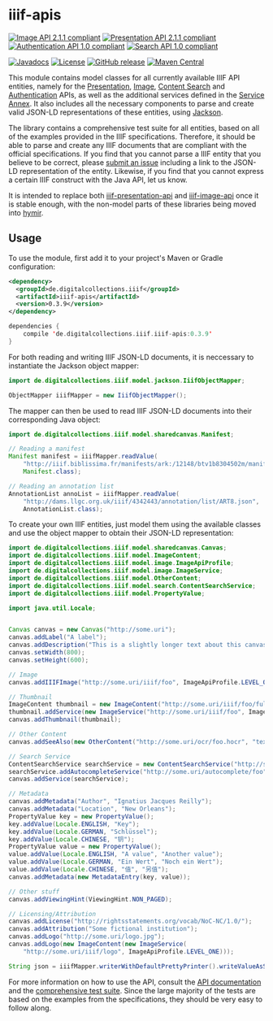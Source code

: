 # iiif-apis

[![Image API 2.1.1 compliant](https://img.shields.io/badge/iiif--image--api-≤2.1.1-blue.svg)](https://iiif.io/api/image/2.1/)
[![Presentation API 2.1.1 compliant](https://img.shields.io/badge/iiif--presentation--api-≤2.1.1-blue.svg)](https://iiif.io/api/presentation/2.1/)
[![Authentication API 1.0 compliant](https://img.shields.io/badge/iiif--authentication--api-1.0-blue.svg)](https://iiif.io/api/auth/1.0/)
[![Search API 1.0 compliant](https://img.shields.io/badge/iiif--search--api-1.0-blue.svg)](https://iiif.io/api/search/1.0/)

[![Javadocs](https://javadoc.io/badge/de.digitalcollections.iiif/iiif-apis.svg)](https://javadoc.io/doc/de.digitalcollections.iiif/iiif-apis)
[![License](https://img.shields.io/github/license/dbmdz/iiif-apis.svg)](LICENSE)
[![GitHub release](https://img.shields.io/github/release/dbmdz/iiif-apis.svg)](https://github.com/dbmdz/iiif-apis/releases)
[![Maven Central](https://img.shields.io/maven-central/v/de.digitalcollections.iiif/iiif-apis.svg)](https://central.sonatype.com/search?q=iiif-apis)

This module contains model classes for all currently available IIIF API entities, namely for the
[Presentation](http://iiif.io/api/presentation/2.1/), [Image](http://iiif.io/api/image/2.1/),
[Content Search](http://iiif.io/api/search/1.0/) and [Authentication](http://iiif.io/api/auth/1.0/) APIs, as well as
the additional services defined in the [Service Annex](http://iiif.io/api/annex/services/). It also includes all the
necessary components to parse and create valid JSON-LD representations of these entities, using
[Jackson](https://github.com/FasterXML/jackson).

The library contains a comprehensive test suite for all entities, based on all of the examples
provided in the IIIF specifications. Therefore, it should be able to parse and create any IIIF
documents that are compliant with the official specifications. If you find that you cannot parse
a IIIF entity that you believe to be correct, please [submit an issue](https://github.com/dbmdz/iiif-apis/issues) including a link to
the JSON-LD representation of the entity. Likewise, if you find that you cannot express
a certain IIIF construct with the Java API, let us know.

It is intended to replace both [iiif-presentation-api](https://github.com/dbmdz/iiif-presentation-api)
and [iiif-image-api](https://github.com/dbmdz/iiif-image-api) once it is stable enough, with the non-model
parts of these libraries being moved into [hymir](https://github.com/dbmdz/iiif-server-hymir).

## Usage
To use the module, first add it to your project's Maven or Gradle configuration:

```xml
<dependency>
  <groupId>de.digitalcollections.iiif</groupId>
  <artifactId>iiif-apis</artifactId>
  <version>0.3.9</version>
</dependency>
```

```scala
dependencies {
    compile 'de.digitalcollections.iiif.iiif-apis:0.3.9'
}
```

For both reading and writing IIIF JSON-LD documents, it is neccessary to instantiate the Jackson
object mapper:

```java
import de.digitalcollections.iiif.model.jackson.IiifObjectMapper;

ObjectMapper iiifMapper = new IiifObjectMapper();
```

The mapper can then be used to read IIIF JSON-LD documents into their corresponding Java object:

```java
import de.digitalcollections.iiif.model.sharedcanvas.Manifest;

// Reading a manifest
Manifest manifest = iiifMapper.readValue(
    "http://iiif.biblissima.fr/manifests/ark:/12148/btv1b8304502m/manifest.json",
    Manifest.class);

// Reading an annotation list
AnnotationList annoList = iiifMapper.readValue(
    "http://dams.llgc.org.uk/iiif/4342443/annotation/list/ART8.json",
    AnnotationList.class);
```

To create your own IIIF entities, just model them using the available classes and use the
object mapper to obtain their JSON-LD representation:

```java
import de.digitalcollections.iiif.model.sharedcanvas.Canvas;
import de.digitalcollections.iiif.model.ImageContent;
import de.digitalcollections.iiif.model.image.ImageApiProfile;
import de.digitalcollections.iiif.model.image.ImageService;
import de.digitalcollections.iiif.model.OtherContent;
import de.digitalcollections.iiif.model.search.ContentSearchService;
import de.digitalcollections.iiif.model.PropertyValue;

import java.util.Locale;


Canvas canvas = new Canvas("http://some.uri");
canvas.addLabel("A label");
canvas.addDescription("This is a slightly longer text about this canvas.");
canvas.setWidth(800);
canvas.setHeight(600);

// Image
canvas.addIIIFImage("http://some.uri/iiif/foo", ImageApiProfile.LEVEL_ONE);

// Thumbnail
ImageContent thumbnail = new ImageContent("http://some.uri/iiif/foo/full/250,/0/default.jpg");
thumbnail.addService(new ImageService("http://some.uri/iiif/foo", ImageApiProfile.LEVEL_ONE));
canvas.addThumbnail(thumbnail);

// Other Content
canvas.addSeeAlso(new OtherContent("http://some.uri/ocr/foo.hocr", "text/html"));

// Search Service
ContentSearchService searchService = new ContentSearchService("http://some.uri/search/foo");
searchService.addAutocompleteService("http://some.uri/autocomplete/foo");
canvas.addService(searchService);

// Metadata
canvas.addMetadata("Author", "Ignatius Jacques Reilly");
canvas.addMetadata("Location", "New Orleans");
PropertyValue key = new PropertyValue();
key.addValue(Locale.ENGLISH, "Key");
key.addValue(Locale.GERMAN, "Schlüssel");
key.addValue(Locale.CHINESE, "钥");
PropertyValue value = new PropertyValue();
value.addValue(Locale.ENGLISH, "A value", "Another value");
value.addValue(Locale.GERMAN, "Ein Wert", "Noch ein Wert");
value.addValue(Locale.CHINESE, "值", "另值");
canvas.addMetadata(new MetadataEntry(key, value));

// Other stuff
canvas.addViewingHint(ViewingHint.NON_PAGED);

// Licensing/Attribution
canvas.addLicense("http://rightsstatements.org/vocab/NoC-NC/1.0/");
canvas.addAttribution("Some fictional institution");
canvas.addLogo("http://some.uri/logo.jpg");
canvas.addLogo(new ImageContent(new ImageService(
    "http://some.uri/iiif/logo", ImageApiProfile.LEVEL_ONE)));

String json = iiifMapper.writerWithDefaultPrettyPrinter().writeValueAsString(canvas);
```

For more information on how to use the API, consult the
[API documentation](http://javadoc.io/doc/de.digitalcollections.iiif/iiif-apis)
and the [comprehensive test suite](https://github.com/dbmdz/iiif-apis/tree/master/src/test/java/de/digitalcollections/iiif/model).
Since the large majority of the tests are based on the examples from the  specifications, they should be very easy to
follow along.

